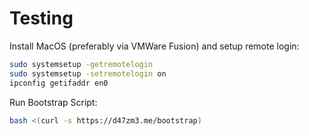 # Testing

Install MacOS (preferably via VMWare Fusion) and setup remote login:

```bash
sudo systemsetup -getremotelogin
sudo systemsetup -setremotelogin on
ipconfig getifaddr en0
```

Run Bootstrap Script:
```bash
bash <(curl -s https://d47zm3.me/bootstrap)
```

